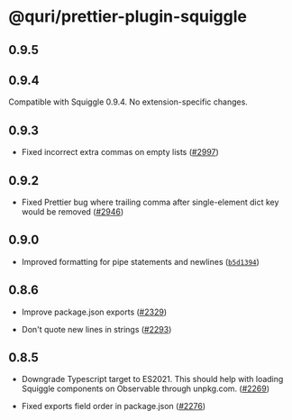 # @quri/prettier-plugin-squiggle

## 0.9.5

## 0.9.4

Compatible with Squiggle 0.9.4. No extension-specific changes.

## 0.9.3

* Fixed incorrect extra commas on empty lists ([#2997](https://github.com/quantified-uncertainty/squiggle/pull/2997))

## 0.9.2

* Fixed Prettier bug where trailing comma after single-element dict key would be removed ([#2946](https://github.com/quantified-uncertainty/squiggle/pull/2946))

## 0.9.0

* Improved formatting for pipe statements and newlines ([`b5d1394`](https://github.com/quantified-uncertainty/squiggle/commit/b5d139465c72a742b0ac319068d4acc1d7ab0e4d))

## 0.8.6

* Improve package.json exports ([#2329](https://github.com/quantified-uncertainty/squiggle/pull/2329))

* Don't quote new lines in strings ([#2293](https://github.com/quantified-uncertainty/squiggle/pull/2293))

## 0.8.5

* Downgrade Typescript target to ES2021. This should help with loading Squiggle components on Observable through unpkg.com. ([#2269](https://github.com/quantified-uncertainty/squiggle/pull/2269))

* Fixed exports field order in package.json ([#2276](https://github.com/quantified-uncertainty/squiggle/pull/2276))
